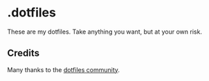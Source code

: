 # .dotfiles

These are my dotfiles. Take anything you want, but at your own risk.

## Credits

Many thanks to the [dotfiles community](https://dotfiles.github.io).